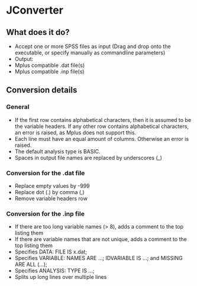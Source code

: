 # JConverter

## What does it do?

- Accept one or more SPSS files as input (Drag and drop onto the executable, or specify manually as commandline parameters)
- Output:
 - Mplus compatible .dat file(s)
 - Mplus compatible .inp file(s)


## Conversion details

### General

- If the first row contains alphabetical characters, then it is assumed to be the variable headers.
  If any other row contains alphabetical characters, an error is raised, as Mplus does not support this.
- Each line must have an equal amount of columns. Otherwise an error is raised.
- The default analysis type is BASIC.
- Spaces in output file names are replaced by underscores (_)

### Conversion for the .dat file

- Replace empty values by -999
- Replace dot (.) by comma (,)
- Remove variable headers row

### Conversion for the .inp file

- If there are too long variable names (> 8), adds a comment to the top listing them
- If there are variable names that are not unique, adds a comment to the top listing them
- Specifies DATA: FILE IS x.dat;
- Specifies VARIABLE: NAMES ARE ...;
  IDVARIABLE IS ...;
  and MISSING ARE ALL (...);
- Specifies ANALYSIS: TYPE IS ...;
- Splits up long lines over multiple lines
